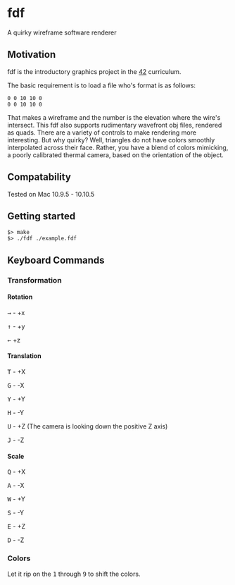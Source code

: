 # fdf
A quirky wireframe software renderer

## Motivation

fdf is the introductory graphics project in the [42](https://en.wikipedia.org/wiki/42_(school)) curriculum.

The basic requirement is to load a file who's format is as follows:
```
0 0 10 10 0
0 0 10 10 0
````
That makes a wireframe and the number is the elevation where the wire's intersect.
This fdf also supports rudimentary wavefront obj files, rendered as quads.
There are a variety of controls to make rendering more interesting.
But why quirky? Well, triangles do not have colors smoothly interpolated
across their face. Rather, you have a blend of colors mimicking, a poorly calibrated
thermal camera, based on the orientation of the object.

## Compatability

Tested on Mac 10.9.5 - 10.10.5

## Getting started

```
$> make
$> ./fdf ./example.fdf
````

## Keyboard Commands

### Transformation

#### Rotation

<kbd>&rightarrow;</kbd> - +x

<kbd>&uparrow;</kbd> - +y

<kbd>&leftarrow;</kbd> +z

#### Translation

<kbd>T</kbd> - +X

<kbd>G</kbd> - -X

<kbd>Y</kbd> - +Y

<kbd>H</kbd> - -Y

<kbd>U</kbd> - +Z (The camera is looking down the positive Z axis)

<kbd>J</kbd> - -Z

#### Scale

<kbd>Q</kbd> - +X

<kbd>A</kbd> - -X

<kbd>W</kbd> - +Y

<kbd>S</kbd> - -Y

<kbd>E</kbd> - +Z

<kbd>D</kbd> - -Z

### Colors

Let it rip on the <kbd>1</kbd> through <kbd>9</kbd> to shift the colors.

